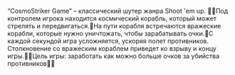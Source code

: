 “CosmoStriker Game” – классический шутер жанра Shoot 'em up. Под контролем игрока находится космический корабль, который может стрелять и передвигаться.На пути корабля встречаются вражеские корабли, которые нужно уничтожать, чтобы зарабатывать очки.С каждой секундой игра усложняется, ускоряя полет противников.
Столкновение со вражеским кораблем приведет ко взрыву и концу игры.Цель игры: заработать как можно больше очков за убийства противников

